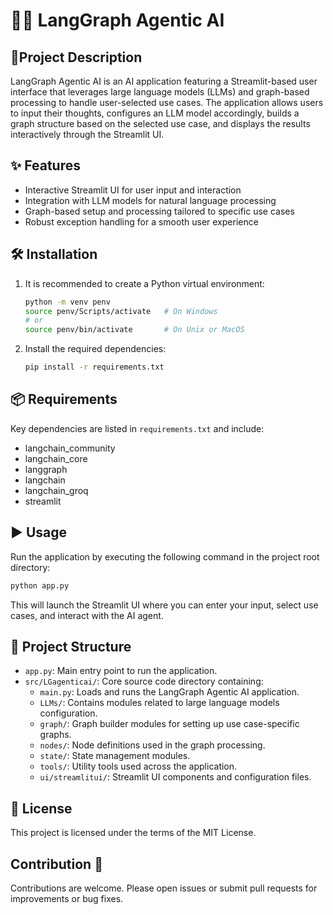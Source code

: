 # 🤖🚀 LangGraph Agentic AI 

## 📝Project Description 
LangGraph Agentic AI is an AI application featuring a Streamlit-based user interface that leverages large language models (LLMs) and graph-based processing to handle user-selected use cases. The application allows users to input their thoughts, configures an LLM model accordingly, builds a graph structure based on the selected use case, and displays the results interactively through the Streamlit UI.

## ✨ Features 
- Interactive Streamlit UI for user input and interaction
- Integration with LLM models for natural language processing
- Graph-based setup and processing tailored to specific use cases
- Robust exception handling for a smooth user experience

## 🛠️ Installation 

1. It is recommended to create a Python virtual environment:
   ```bash
   python -m venv penv
   source penv/Scripts/activate   # On Windows
   # or
   source penv/bin/activate       # On Unix or MacOS
   ```

2. Install the required dependencies:
   ```bash
   pip install -r requirements.txt
   ```

## 📦 Requirements 

Key dependencies are listed in `requirements.txt` and include:
- langchain_community
- langchain_core
- langgraph
- langchain
- langchain_groq
- streamlit

## ▶️ Usage 

Run the application by executing the following command in the project root directory:

```bash
python app.py
```

This will launch the Streamlit UI where you can enter your input, select use cases, and interact with the AI agent.

## 📁 Project Structure 

- `app.py`: Main entry point to run the application.
- `src/LGagenticai/`: Core source code directory containing:
  - `main.py`: Loads and runs the LangGraph Agentic AI application.
  - `LLMs/`: Contains modules related to large language models configuration.
  - `graph/`: Graph builder modules for setting up use case-specific graphs.
  - `nodes/`: Node definitions used in the graph processing.
  - `state/`: State management modules.
  - `tools/`: Utility tools used across the application.
  - `ui/streamlitui/`: Streamlit UI components and configuration files.

## 📄 License 

This project is licensed under the terms of the MIT License.

## Contribution 🤝

Contributions are welcome. Please open issues or submit pull requests for improvements or bug fixes.
